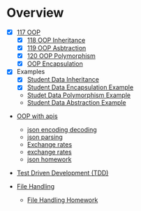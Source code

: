 # Overview
- [x] [117 OOP](https://github.com/marwai/oop)   
    - [x] [118 OOP Inheritance](https://github.com/marwai/oop_inheritance)
    - [x] [119 OOP Asbtraction](https://github.com/marwai/oop_abstraction)
    - [x] [120 OOP Polymorphism](https://github.com/marwai/oop_polymorphism)
    - [x] [OOP Encapsulation](https://github.com/marwai/DevOps/tree/master/oop_encapsulation)
- [x] Examples   
    - [x] [Student Data Inheritance](https://github.com/marwai/student_data_inheritance)
    - [x] [Student Data Encapsulation Example](https://github.com/marwai/DevOps/tree/master/student_data_encapsulation)
    * [Studet Data Polymorphism Example](https://github.com/marwai/student_data_polymorphism)
    * [Student Data Abstraction Example](https://github.com/marwai/student_data_abstraction)
            
* [OOP with apis](https://github.com/marwai/DevOps/tree/master/oop_with_apis)  
    * [json encoding decoding](https://github.com/marwai/DevOps/blob/master/oop_with_apis/json_encoding_decoding.py)
    * [json parsing](https://github.com/marwai/DevOps/blob/master/oop_with_apis/json_parsing_with_api.py)
    * [Exchange rates](https://github.com/marwai/DevOps/blob/master/oop_with_apis/json_exchange_rates.py)
    * [exchange rates](https://github.com/marwai/DevOps/blob/master/oop_with_apis/exchange_rates.json) 
    * [json homework](https://github.com/marwai/DevOps/blob/master/oop_with_apis/json_api_homework.py)


* [Test Driven Development (TDD)](https://github.com/marwai/DevOps/tree/master/python_tdd_pytest)
* [File Handling](https://github.com/marwai/DevOps/tree/master/filehandlingclasses)
    * [File Handling Homework](https://github.com/marwai/DevOps/tree/master/filehandlingclasshomework) 
